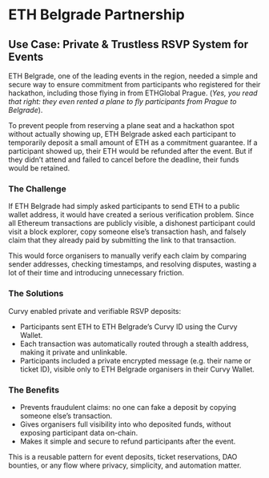 # ETH Belgrade Partnership 

## Use Case: Private & Trustless RSVP System for Events

ETH Belgrade, one of the leading events in the region, needed a simple and secure way to ensure commitment from participants who registered for their hackathon, including those flying in from ETHGlobal Prague.
(*Yes, you read that right: they even rented a plane to fly participants from Prague to Belgrade*).

To prevent people from reserving a plane seat and a hackathon spot without actually showing up, ETH Belgrade asked each participant to temporarily deposit a small amount of ETH as a commitment guarantee. If a participant showed up, their ETH would be refunded after the event. But if they didn’t attend and failed to cancel before the deadline, their funds would be retained.

### The Challenge

If ETH Belgrade had simply asked participants to send ETH to a public wallet address, it would have created a serious verification problem.
Since all Ethereum transactions are publicly visible, a dishonest participant could visit a block explorer, copy someone else’s transaction hash, and falsely claim that they already paid by submitting the link to that transaction.

This would force organisers to manually verify each claim by comparing sender addresses, checking timestamps, and resolving disputes, wasting a lot of their time and introducing unnecessary friction.

### The Solutions

Curvy enabled private and verifiable RSVP deposits:

- Participants sent ETH to ETH Belgrade’s Curvy ID using the Curvy Wallet.
- Each transaction was automatically routed through a stealth address, making it private and unlinkable.
- Participants included a private encrypted message (e.g. their name or ticket ID), visible only to ETH Belgrade organisers in their Curvy Wallet.

### The Benefits

- Prevents fraudulent claims: no one can fake a deposit by copying someone else’s transaction.
- Gives organisers full visibility into who deposited funds, without exposing participant data on-chain.
- Makes it simple and secure to refund participants after the event.

This is a reusable pattern for event deposits, ticket reservations, DAO bounties, or any flow where privacy, simplicity, and automation matter.
